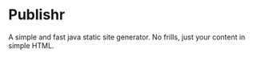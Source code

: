 Publishr
========

A simple and fast java static site generator. No frills, just your content in simple HTML. 
